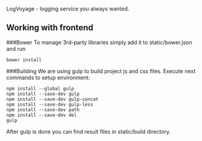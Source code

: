 LogVoyage - logging service you always wanted.


## Working with frontend
###Bower
To manage 3rd-party libraries simply add it to static/bower.json and run
```
bower install
```

###Building
We are using gulp to build project js and css files.
Execute next commands to setup environment:
```
npm install --global gulp
npm install --save-dev gulp
npm install --save-dev gulp-concat
npm install --save-dev gulp-less 
npm install --save-dev path
npm install --save-dev del
gulp
```
After gulp is done you can find result files in static/build directory.